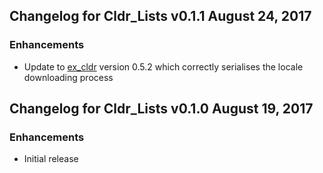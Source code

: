 ## Changelog for Cldr_Lists v0.1.1 August 24, 2017

### Enhancements

* Update to [ex_cldr](https://hex.pm/packages/ex_cldr) version 0.5.2 which correctly serialises the locale downloading process

## Changelog for Cldr_Lists v0.1.0 August 19, 2017

### Enhancements

* Initial release